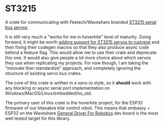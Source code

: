# ST3215

A crate for communicating with Feetech/Waveshare branded
[ST3215 serial bus servos](https://www.waveshare.com/wiki/ST3215_Servo).

It is still very much a "works for me in hoverkite" level of maturity.
Going forward, it might be worth [adding support for ST3215 servos to rustypot](https://github.com/pollen-robotics/rustypot/issues/66)
and then fixing their codegen macros so that they also produce async code behind a feature flag.
This would allow me to use their crate and deprecate this one. It would also give people a lot more
choice about which servos they use when replicating my projects.
For now though, I am taking the "innovate then standardize" approach, and completely ignoring the
structure of existing servo bus crates.

The core of this crate is written in a sans-io style, so it **should** work with any blocking or
async serial port implementation on Windows/MacOS/Linux/embedded/no_std.

The primary user of this crate is the hoverkite project, for the ESP32 firmware of our kitesabre
kite control robot.
This means that embassy + ESP32 on the Waveshare
[General Driver For Robotics](https://www.waveshare.com/wiki/General_Driver_for_Robots) dev board is
the most well tested target for this library.
